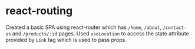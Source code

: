 # react-routing

Created a basic SPA using react-router which has `/home`, `/about`, `/contact-us` and `/products/:id` pages.
Used `useLocation` to access the state attribute provided by `Link` tag which is used to pass props. 
